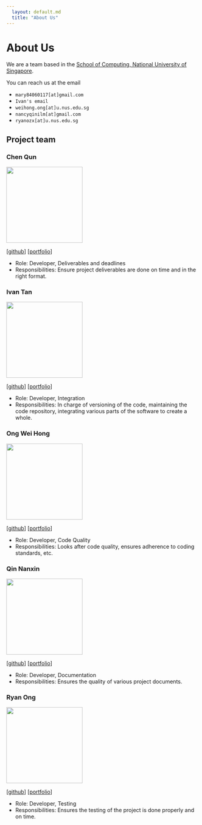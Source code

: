```yaml
---
  layout: default.md
  title: "About Us"
---
```


# About Us

We are a team based in the [School of Computing, National University of Singapore](http://www.comp.nus.edu.sg).

You can reach us at the email 
 - `mary84060117[at]gmail.com`
 - `Ivan's email`
 - `weihong.ong[at]u.nus.edu.sg`
 - `nancyqinilm[at]gmail.com`
 - `ryanozx[at]u.nus.edu.sg` 

## Project team

### Chen Qun

<img src="images/jean-cq.png" width="200px">

[[github](https://github.com/jean-cq)]
[[portfolio](team/jean-cq.md)]

* Role: Developer, Deliverables and deadlines
* Responsibilities: Ensure project deliverables are done on time and in the right format.
### Ivan Tan

<img src="images/ivyy-poison.png" width="200px">

[[github](http://github.com/ivyy-poison)]
[[portfolio](team/ivyy-poison.md)]

* Role: Developer, Integration
* Responsibilities: In charge of versioning of the code, maintaining the code repository, integrating various parts of the software to create a whole.

### Ong Wei Hong

<img src="images/ong-wei-hong.png" width="200px">

[[github](http://github.com/ong-wei-hong)] [[portfolio](team/ong-wei-hong.md)]

* Role: Developer, Code Quality
* Responsibilities: Looks after code quality, ensures adherence to coding standards, etc.

### Qin Nanxin

<img src="images/infibeyond.png" width="200px">

[[github](http://github.com/infibeyond)]
[[portfolio](team/infibeyond.md)]

* Role: Developer, Documentation
* Responsibilities: Ensures the quality of various project documents.

### Ryan Ong

<img src="images/ryanozx.png" width="200px">

[[github](http://github.com/ryanozx)]
[[portfolio](team/ryanozx.md)]

* Role: Developer, Testing
* Responsibilities: Ensures the testing of the project is done properly and on time.
